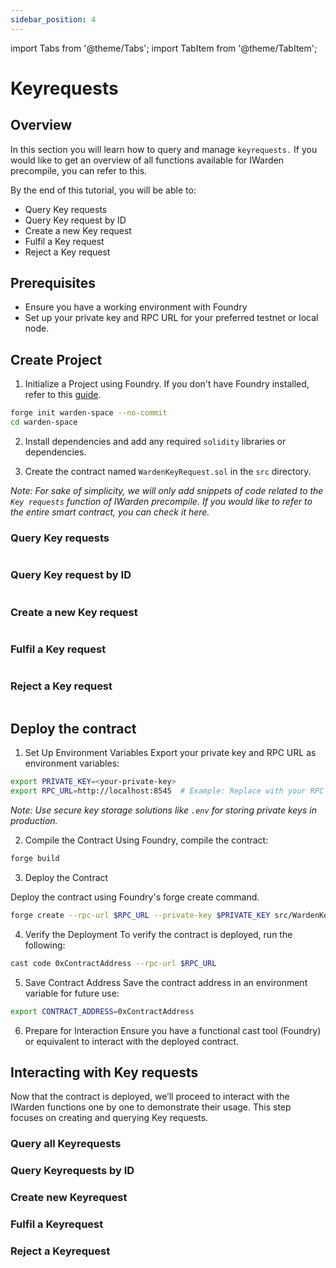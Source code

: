```yaml
---
sidebar_position: 4
---
```


import Tabs from '@theme/Tabs';
import TabItem from '@theme/TabItem';

# Keyrequests

## Overview

In this section you will learn how to query and manage `keyrequests.` If you would like to get an overview of all functions available for IWarden precompile, you can refer to this.

By the end of this tutorial, you will be able to:

- Query Key requests
- Query Key request by ID
- Create a new Key request
- Fulfil a Key request
- Reject a Key request

## Prerequisites

- Ensure you have a working environment with Foundry
- Set up your private key and RPC URL for your preferred testnet or local node.

## Create Project

1. Initialize a Project using Foundry. If you don't have Foundry installed, refer to this [guide](https://book.getfoundry.sh/getting-started/installation).

```bash
forge init warden-space --no-commit
cd warden-space
```

2. Install dependencies and add any required `solidity` libraries or dependencies.

3. Create the contract named `WardenKeyRequest.sol` in the `src` directory. 

*Note: For sake of simplicity, we will only add snippets of code related to the `Key requests` function of IWarden precompile. If you would like to refer to the entire smart contract, you can check it here.*

### Query Key requests

```solidity
```

### Query Key request by ID

```solidity
```

### Create a new Key request

```solidity
```

### Fulfil a Key request

```solidity
```

### Reject a Key request

```solidity
```

## Deploy the contract

1. Set Up Environment Variables Export your private key and RPC URL as environment variables:

```bash
export PRIVATE_KEY=<your-private-key>
export RPC_URL=http://localhost:8545  # Example: Replace with your RPC URL
```

*Note: Use secure key storage solutions like `.env` for storing private keys in production.*

2. Compile the Contract Using Foundry, compile the contract:

```bash
forge build
```

3. Deploy the Contract

Deploy the contract using Foundry's forge create command.

```bash
forge create --rpc-url $RPC_URL --private-key $PRIVATE_KEY src/WardenKeyRequest.sol:WardenKeyRequest
```

4. Verify the Deployment To verify the contract is deployed, run the following:

```bash
cast code 0xContractAddress --rpc-url $RPC_URL
```

5. Save Contract Address Save the contract address in an environment variable for future use:

```bash
export CONTRACT_ADDRESS=0xContractAddress
```

6. Prepare for Interaction Ensure you have a functional cast tool (Foundry) or equivalent to interact with the deployed contract.

## Interacting with Key requests

Now that the contract is deployed, we’ll proceed to interact with the IWarden functions one by one to demonstrate their usage. This step focuses on creating and querying Key requests.

### Query all Keyrequests

### Query Keyrequests by ID

### Create new Keyrequest

### Fulfil a Keyrequest

### Reject a Keyrequest
